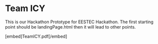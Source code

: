 # Team ICY

This is our Hackathon Prototype for EESTEC Hackathon. The first starting point should be landingPage.html then it will lead to other points. 

[embed]TeamICY.pdf[/embed]
